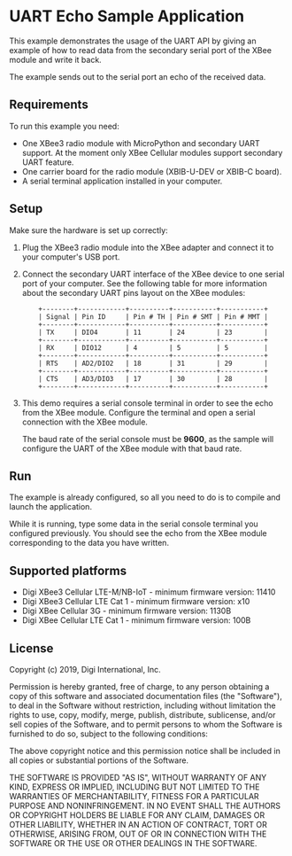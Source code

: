 UART Echo Sample Application
============================

This example demonstrates the usage of the UART API by giving an example of
how to read data from the secondary serial port of the XBee module and write
it back.

The example sends out to the serial port an echo of the received data.

Requirements
------------

To run this example you need:

* One XBee3 radio module with MicroPython and secondary UART support. At the
  moment only XBee Cellular modules support secondary UART feature.
* One carrier board for the radio module (XBIB-U-DEV or XBIB-C board).
* A serial terminal application installed in your computer.

Setup
-----

Make sure the hardware is set up correctly:

1. Plug the XBee3 radio module into the XBee adapter and connect it to your
   computer's USB port.
2. Connect the secondary UART interface of the XBee device to one serial port
   of your computer. See the following table for more information about the
   secondary UART pins layout on the XBee modules:

           +--------+------------+----------+-----------+-----------+
           | Signal | Pin ID     | Pin # TH | Pin # SMT | Pin # MMT |
           +--------+------------+----------+-----------+-----------+
           | TX     | DIO4       | 11       | 24        | 23        |
           +--------+------------+----------+-----------+-----------+
           | RX     | DIO12      | 4        | 5         | 5         |
           +--------+------------+----------+-----------+-----------+
           | RTS    | AD2/DIO2   | 18       | 31        | 29        |
           +--------+------------+----------+-----------+-----------+
           | CTS    | AD3/DIO3   | 17       | 30        | 28        |
           +--------+------------+----------+-----------+-----------+

3. This demo requires a serial console terminal in order to see the echo from
   the XBee module. Configure the terminal and open a serial connection with
   the XBee module.

   The baud rate of the serial console must be **9600**, as the sample will
   configure the UART of the XBee module with that baud rate.

Run
---

The example is already configured, so all you need to do is to compile and
launch the application.

While it is running, type some data in the serial console terminal you
configured previously. You should see the echo from the XBee module
corresponding to the data you have written.

Supported platforms
-------------------

* Digi XBee3 Cellular LTE-M/NB-IoT - minimum firmware version: 11410
* Digi XBee3 Cellular LTE Cat 1 - minimum firmware version: x10
* Digi XBee Cellular 3G - minimum firmware version: 1130B
* Digi XBee Cellular LTE Cat 1 - minimum firmware version: 100B

License
-------

Copyright (c) 2019, Digi International, Inc.

Permission is hereby granted, free of charge, to any person obtaining a copy
of this software and associated documentation files (the "Software"), to deal
in the Software without restriction, including without limitation the rights
to use, copy, modify, merge, publish, distribute, sublicense, and/or sell
copies of the Software, and to permit persons to whom the Software is
furnished to do so, subject to the following conditions:

The above copyright notice and this permission notice shall be included in all
copies or substantial portions of the Software.

THE SOFTWARE IS PROVIDED "AS IS", WITHOUT WARRANTY OF ANY KIND, EXPRESS OR
IMPLIED, INCLUDING BUT NOT LIMITED TO THE WARRANTIES OF MERCHANTABILITY,
FITNESS FOR A PARTICULAR PURPOSE AND NONINFRINGEMENT. IN NO EVENT SHALL THE
AUTHORS OR COPYRIGHT HOLDERS BE LIABLE FOR ANY CLAIM, DAMAGES OR OTHER
LIABILITY, WHETHER IN AN ACTION OF CONTRACT, TORT OR OTHERWISE, ARISING FROM,
OUT OF OR IN CONNECTION WITH THE SOFTWARE OR THE USE OR OTHER DEALINGS IN THE
SOFTWARE.